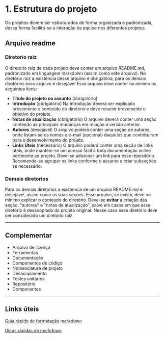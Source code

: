 # 1. Estrutura do projeto

Os projetos devem ser estruturados de forma organizada e padronizada, dessa forma facilita-se a interação da equipe nos diferentes projetos.

## Arquivo readme

### Diretorio raiz

O diretorio raiz de cada projeto deve conter um arquivo README.md, padronizado em linguagem markdown (assim como este arquivo).
No diretório raiz a existência desse arquivo é obrigatória, para os demais diretórios esse arquivo é desejável
Esse arquivo deve conter no mínimo os seguintes itens:

* **Título do projeto ou assunto** (obrigatório)
* **Introdução** (obrigatório)
    Na introdução deverá ser explicado brevemente o conteúdo do diretório e deve resumir brevemente o objetivo do projeto.
* **Notas de atualização** (obrigatório)
    O arquivo deverá conter uma seção contendo as principais mudanças em relação à versão anterior.
* **Autores** (desejável)
    O arquivo poderá conter uma seção de autores, onde listam-se os nomes  e e-mail (opcional) daqueles que contribuiram para o desenvolvimento do projeto.
* **Links Úteis** (necessário)
    O arquivo poderá conter uma seção de links úteis, onde mantém-se um acesso fácil à toda documentação online pertinente ao projeto. Deve-se adicionar um link para esse repositório.
    Recomenda-se agrupar os links conforme o assunto e criar subseções se necessário.

### Demais diretorios

Para os demais diretorios a existencia de um arquivo README.md é desejável, assim como as suas seções. Esse arquivo, se existir, deve no mínimo explicar o conteudo do diretório.
Deve-se **evitar** a criação das seção: "autores" e "notas de atualização", salvo em casos em que esse diretório é desacoplado do projeto original. Nesse caso esse diretório deve ser considerado um diretório raiz.

___

## Complementar

* Arquivo de licença
* Ferramentas
* Documentação
* Componentes de código
* Nomenclatura de projeto
* Desacoplamento
* Testes unitários
* Repositório
* Componentes

___

## Links úteis

[Guia rápido de formatação markdown](https://www.markdownguide.org/cheat-sheet/)

[Dicas rápidas de markdown](https://www.markdownguide.org/basic-syntax/)
